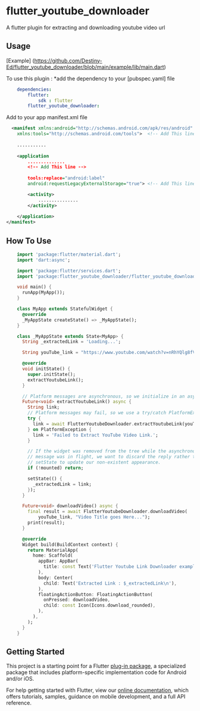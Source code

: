 # flutter_youtube_downloader

A flutter plugin for extracting and downloading youtube video url

## Usage

[Example] (https://github.com/Destiny-Ed/flutter_youtube_downloader/blob/main/example/lib/main.dart)

To use this plugin : *add the dependency to your [pubspec.yaml] file

```yaml
    dependencies:
        flutter:
            sdk : flutter
        flutter_youtube_downloader:
```

Add to your app manifest.xml file

```xml
  <manifest xmlns:android="http://schemas.android.com/apk/res/android"
    xmlns:tools="http://schemas.android.com/tools">  <!-- Add This line -->
    
    ...........
  
    <application
        ..............
        <!-- Add This line -->
        
        tools:replace="android:label" 
        android:requestLegacyExternalStorage="true"> <!-- Add This line if you are targeting android API 29+-->

        <activity>
            ...............
        </activity>
     
    </application>
</manifest>

```

## How To Use

```dart
    import 'package:flutter/material.dart';
    import 'dart:async';

    import 'package:flutter/services.dart';
    import 'package:flutter_youtube_downloader/flutter_youtube_downloader.dart';

    void main() {
      runApp(MyApp());
    }

    class MyApp extends StatefulWidget {
      @override
      _MyAppState createState() => _MyAppState();
    }

    class _MyAppState extends State<MyApp> {
      String _extractedLink = 'Loading...';

      String youTube_link = "https://www.youtube.com/watch?v=nRhYQlg8fVw&t";

      @override
      void initState() {
        super.initState();
        extractYoutubeLink();
      }

      // Platform messages are asynchronous, so we initialize in an async method.
      Future<void> extractYoutubeLink() async {
        String link;
        // Platform messages may fail, so we use a try/catch PlatformException.
        try {
          link = await FlutterYoutubeDownloader.extractYoutubeLink(youTube_link);
        } on PlatformException {
          link = 'Failed to Extract YouTube Video Link.';
        }

        // If the widget was removed from the tree while the asynchronous platform
        // message was in flight, we want to discard the reply rather than calling
        // setState to update our non-existent appearance.
        if (!mounted) return;

        setState(() {
          _extractedLink = link;
        });
      }

      Future<void> downloadVideo() async {
        final result = await FlutterYoutubeDownloader.downloadVideo(
            youTube_link, "Video Title goes Here...");
        print(result);
      }

      @override
      Widget build(BuildContext context) {
        return MaterialApp(
          home: Scaffold(
            appBar: AppBar(
              title: const Text('Flutter Youtube Link Downloader example app'),
            ),
            body: Center(
              child: Text('Extracted Link : $_extractedLink\n'),
            ),
            floatingActionButton: FloatingActionButton(
              onPressed: downloadVideo,
              child: const Icon(Icons.download_rounded),
            ),
          ),
        );
      }
    }
```

## Getting Started

This project is a starting point for a Flutter
[plug-in package](https://flutter.dev/developing-packages/),
a specialized package that includes platform-specific implementation code for
Android and/or iOS.

For help getting started with Flutter, view our
[online documentation](https://flutter.dev/docs), which offers tutorials,
samples, guidance on mobile development, and a full API reference.

